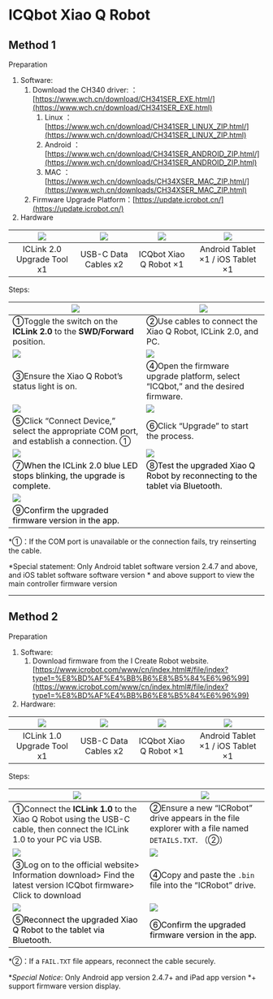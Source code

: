 # ICQbot Xiao Q Robot

## Method 1  

 Preparation  

1. Software:  
    1.  Download the CH340 driver:  ：[https://www.wch.cn/download/CH341SER_EXE.html/](https://www.wch.cn/download/CH341SER_EXE.html)
        1. Linux ：[https://www.wch.cn/download/CH341SER_LINUX_ZIP.html/](https://www.wch.cn/download/CH341SER_LINUX_ZIP.html)
        2. Android ：[https://www.wch.cn/download/CH341SER_ANDROID_ZIP.html/](https://www.wch.cn/download/CH341SER_ANDROID_ZIP.html)
        3. MAC ：[https://www.wch.cn/downloads/CH34XSER_MAC_ZIP.html/](https://www.wch.cn/downloads/CH34XSER_MAC_ZIP.html)
    2. Firmware Upgrade Platform：[https://update.icrobot.cn/](https://update.icrobot.cn/)
2.  Hardware  

| ![](img/ICQbotXiaoQRobot01.png) | ![](img/ICQbotXiaoQRobot01.png) | ![](img/ICQbotXiaoQRobot03.png) | ![](img/ICQbotXiaoQRobot04.png) |
| :---: | :---: | :---: | :---: |
| ICLink 2.0 Upgrade Tool x1  | USB-C Data Cables x2  | ICQbot Xiao Q Robot ×1  |  Android Tablet ×1 / iOS Tablet ×1  |


Steps:  

| ![](img/ICQbotXiaoQRobot05.gif) | ![](img/ICQbotXiaoQRobot06.gif) |
| --- | --- |
| <font style="color:rgb(0, 0, 0);">①</font><font style="color:rgb(31, 31, 31);">Toggle the switch on the </font>**ICLink 2.0**<font style="color:rgb(31, 31, 31);"> to the </font>**SWD/Forward**<font style="color:rgb(31, 31, 31);"> position.  </font> | <font style="color:rgb(0, 0, 0);">②</font>Use cables to connect the Xiao Q Robot, ICLink 2.0, and PC.   |
| ![](img/ICQbotXiaoQRobot07.gif) | ![](img/ICQbotXiaoQRobot08.gif) |
| <font style="color:rgb(0, 0, 0);">③</font>Ensure the Xiao Q Robot’s status light is on.   | <font style="color:rgb(0, 0, 0);">④</font>Open the firmware upgrade platform, select “ICQbot,” and the desired firmware.   |
| ![](img/ICQbotXiaoQRobot09.gif) | ![](img/ICQbotXiaoQRobot10.gif) |
| <font style="color:rgb(0, 0, 0);">⑤</font>Click “Connect Device,” select the appropriate COM port, and establish a connection.  ① | <font style="color:rgb(0, 0, 0);">⑥</font>Click “Upgrade” to start the process.   |
| ![](img/ICQbotXiaoQRobot11.gif) | ![](img/ICQbotXiaoQRobot12.gif) |
| <font style="color:rgb(0, 0, 0);">⑦When the ICLink 2.0 blue LED stops blinking, the upgrade is complete.  </font> | <font style="color:rgb(0, 0, 0);">⑧Test the upgraded Xiao Q Robot by reconnecting to the tablet via Bluetooth.  </font> |
| ![](img/ICQbotXiaoQRobot13.gif) | <font style="color:rgb(0, 0, 0);"></font> |
| <font style="color:rgb(0, 0, 0);">⑨Confirm the upgraded firmware version in the app.  </font> | <font style="color:rgb(0, 0, 0);"></font> |


*①：If the COM port is unavailable or the connection fails, try reinserting the cable.  

*Special statement: Only Android tablet software version 2.4.7 and above, and iOS tablet software software version * and above support to view the main controller firmware version

---

##  Method 2  
Preparation  

1. Software:  
    1.  Download firmware from the I Create Robot website. [https://www.icrobot.com/www/cn/index.html#/file/index?type1=%E8%BD%AF%E4%BB%B6%E8%B5%84%E6%96%99](https://www.icrobot.com/www/cn/index.html#/file/index?type1=%E8%BD%AF%E4%BB%B6%E8%B5%84%E6%96%99)
2. Hardware:  

| ![](img/ICQbotXiaoQRobot14.png) | ![](img/ICQbotXiaoQRobot15.png) | ![](img/ICQbotXiaoQRobot16.png) | ![](img/ICQbotXiaoQRobot17.png) |
| :---: | :---: | :---: | :---: |
| ICLink 1.0 Upgrade Tool x1 | USB-C Data Cables x2  | ICQbot Xiao Q Robot ×1  |  Android Tablet ×1 / iOS Tablet ×1 |


Steps:  

| ![](img/ICQbotXiaoQRobot18.gif) | ![](img/ICQbotXiaoQRobot19.gif) |
| --- | --- |
| <font style="color:rgb(0, 0, 0);">①</font><font style="color:rgb(31, 31, 31);">Connect the </font>**ICLink 1.0**<font style="color:rgb(31, 31, 31);"> to the Xiao  Q Robot using the USB-C cable, then connect the ICLink 1.0 to your PC via USB.  </font> | <font style="color:rgb(0, 0, 0);">②</font>Ensure a new “ICRobot” drive appears in the file explorer with a file named `DETAILS.TXT`.  （②） |
| ![](img/ICQbotXiaoQRobot20.gif) | ![](img/ICQbotXiaoQRobot21.gif) |
| <font style="color:rgb(0, 0, 0);">③</font>Log on to the official website> Information download> Find the latest version ICQbot firmware> Click to download | <font style="color:rgb(0, 0, 0);">④</font>Copy and paste the `.bin` file into the “ICRobot” drive.   |
| ![](img/ICQbotXiaoQRobot22.gif) | ![](img/ICQbotXiaoQRobot23.gif) |
| <font style="color:rgb(0, 0, 0);">⑤Reconnect the upgraded Xiao Q Robot to the tablet via Bluetooth.  </font> | <font style="color:rgb(0, 0, 0);">⑥Confirm the upgraded firmware version in the app.  </font> |


*②：If a `FAIL.TXT` file appears, reconnect the cable securely.  

*_Special Notice_: Only Android app version 2.4.7+ and iPad app version *+ support firmware version display.  

